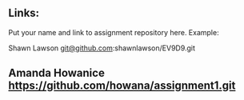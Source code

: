 
## Links:

Put your name and link to assignment repository here. Example:

Shawn Lawson    git@github.com:shawnlawson/EV9D9.git

Amanda Howanice https://github.com/howana/assignment1.git
----
